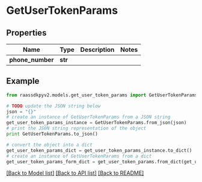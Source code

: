 # GetUserTokenParams


## Properties
Name | Type | Description | Notes
------------ | ------------- | ------------- | -------------
**phone_number** | **str** |  | 

## Example

```python
from raassdkpyv2.models.get_user_token_params import GetUserTokenParams

# TODO update the JSON string below
json = "{}"
# create an instance of GetUserTokenParams from a JSON string
get_user_token_params_instance = GetUserTokenParams.from_json(json)
# print the JSON string representation of the object
print GetUserTokenParams.to_json()

# convert the object into a dict
get_user_token_params_dict = get_user_token_params_instance.to_dict()
# create an instance of GetUserTokenParams from a dict
get_user_token_params_form_dict = get_user_token_params.from_dict(get_user_token_params_dict)
```
[[Back to Model list]](../README.md#documentation-for-models) [[Back to API list]](../README.md#documentation-for-api-endpoints) [[Back to README]](../README.md)


